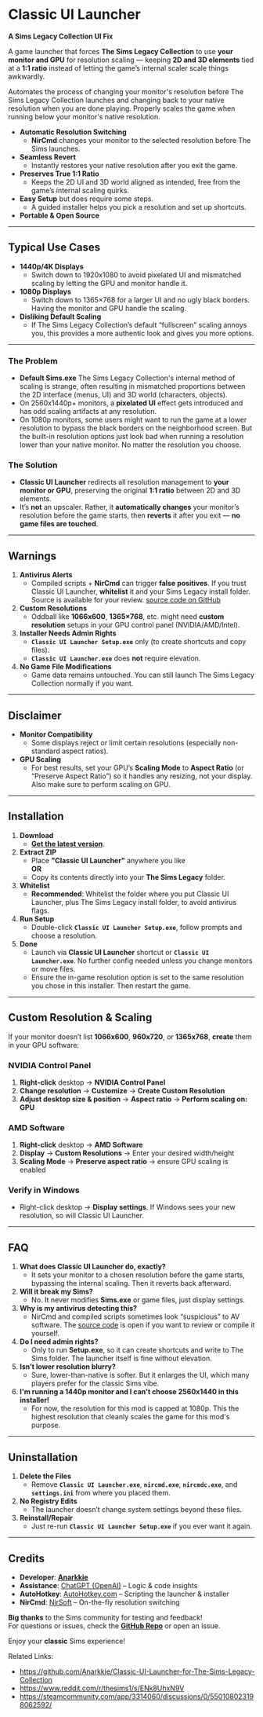 # **Classic UI Launcher**
**A Sims Legacy Collection UI Fix**

A game launcher that forces **The Sims Legacy Collection** to use **your monitor and GPU** for resolution scaling — keeping **2D and 3D elements** tied at a **1:1 ratio** instead of letting the game’s internal scaler scale things awkwardly. 

Automates the process of changing your monitor's resolution before The Sims Legacy Collection launches and changing back to your native resolution when you are done playing.
Properly scales the game when running below your monitor's native resolution.
- **Automatic Resolution Switching**  
  - **NirCmd** changes your monitor to the selected resolution before The Sims launches.  
- **Seamless Revert**  
  - Instantly restores your native resolution after you exit the game.  
- **Preserves True 1:1 Ratio**  
  - Keeps the 2D UI and 3D world aligned as intended, free from the game’s internal scaling quirks.  
- **Easy Setup** but does require some steps.  
  - A guided installer helps you pick a resolution and set up shortcuts.  
- **Portable & Open Source** 

---

## Typical Use Cases      

- **1440p/4K Displays**  
  - Switch down to 1920x1080 to avoid pixelated UI and mismatched scaling by letting the GPU and monitor handle it. 
- **1080p Displays**  
  - Switch down to 1365×768 for a larger UI and no ugly black borders. Having the monitor and GPU handle the scaling.  
- **Disliking Default Scaling**  
  - If The Sims Legacy Collection’s default “fullscreen” scaling annoys you, this provides a more authentic look and gives you more options.

---

### The Problem
- **Default Sims.exe** 
The Sims Legacy Collection's internal method of scaling is strange, often resulting in mismatched proportions between the 2D interface (menus, UI) and 3D world (characters, objects).  
- On 2560x1440p+ monitors, a **pixelated UI** effect gets introduced and has odd scaling artifacts at any resolution.
- On 1080p monitors, some users might want to run the game at a lower resolution to bypass the black borders on the neighborhood screen. But the built-in resolution options just look bad when running a resolution lower than your native monitor. No matter the resolution you choose. 

### The Solution
- **Classic UI Launcher** redirects all resolution management to **your monitor or GPU**, preserving the original **1:1 ratio** between 2D and 3D elements.  
- It’s **not** an upscaler. Rather, it **automatically changes** your monitor’s resolution before the game starts, then **reverts** it after you exit — **no game files are touched**.

---

## Warnings

1. **Antivirus Alerts**  
   - Compiled scripts + **NirCmd** can trigger **false positives**. If you trust Classic UI Launcher, **whitelist** it and your Sims Legacy install folder. Source is available for your review. [source code on GitHub](https://github.com/Anarkkie/Classic-UI-Launcher-for-The-Sims-Legacy-Collection)  
2. **Custom Resolutions**  
   - Oddball like **1066x600**, **1365×768**, etc. might need **custom resolution** setups in your GPU control panel (NVIDIA/AMD/Intel).  
3. **Installer Needs Admin Rights**  
   - **`Classic UI Launcher Setup.exe`** only (to create shortcuts and copy files).  
   - **`Classic UI Launcher.exe`** does **not** require elevation.  
4. **No Game File Modifications**  
   - Game data remains untouched. You can still launch The Sims Legacy Collection normally if you want.

---

## Disclaimer

- **Monitor Compatibility**  
  - Some displays reject or limit certain resolutions (especially non-standard aspect ratios).  
- **GPU Scaling**  
  - For best results, set your GPU’s **Scaling Mode** to **Aspect Ratio** (or “Preserve Aspect Ratio”) so it handles any resizing, not your display. Also make sure to perform scaling on GPU.

---

## Installation

1. **Download**  
   - [**Get the latest version**](https://github.com/Anarkkie/Classic-UI-Launcher-for-The-Sims-Legacy-Collection/releases/tag/v1.0).  
2. **Extract ZIP**  
   - Place **"Classic UI Launcher"** anywhere you like  
     **OR**  
   - Copy its contents directly into your **The Sims Legacy** folder.  
3. **Whitelist**  
   - **Recommended**: Whitelist the folder where you put Classic UI Launcher, plus The Sims Legacy install folder, to avoid antivirus flags.  
4. **Run Setup**  
   - Double-click **`Classic UI Launcher Setup.exe`**, follow prompts and choose a resolution. 
5. **Done**  
   - Launch via **Classic UI Launcher** shortcut or **`Classic UI Launcher.exe`**. No further config needed unless you change monitors or move files.
   - Ensure the in-game resolution option is set to the same resolution you chose in this installer. Then restart the game. 

---

## Custom Resolution & Scaling

If your monitor doesn’t list **1066x600**, **960x720**, or **1365x768**, **create** them in your GPU software:

### NVIDIA Control Panel
1. **Right-click** desktop → **NVIDIA Control Panel**  
2. **Change resolution** → **Customize** → **Create Custom Resolution**  
3. **Adjust desktop size & position** → **Aspect ratio** → **Perform scaling on: GPU**  

### AMD Software
1. **Right-click** desktop → **AMD Software**  
2. **Display** → **Custom Resolutions** → Enter your desired width/height  
3. **Scaling Mode** → **Preserve aspect ratio** → ensure GPU scaling is enabled  

### Verify in Windows
- Right-click desktop → **Display settings**. If Windows sees your new resolution, so will Classic UI Launcher.

---

## FAQ

1. **What does Classic UI Launcher do, exactly?**  
   - It sets your monitor to a chosen resolution before the game starts, bypassing the internal scaling. Then it reverts back afterward.  
2. **Will it break my Sims?**  
   - No. It never modifies **Sims.exe** or game files, just display settings.  
3. **Why is my antivirus detecting this?**  
   - NirCmd and compiled scripts sometimes look “suspicious” to AV software. The [source code](https://github.com/Anarkkie/Classic-UI-Launcher-for-The-Sims-Legacy-Collection) is open if you want to review or compile it yourself.  
4. **Do I need admin rights?**  
   - Only to run **Setup.exe**, so it can create shortcuts and write to The Sims folder. The launcher itself is fine without elevation.  
5. **Isn’t lower resolution blurry?**  
   - Sure, lower-than-native is softer. But it enlarges the UI, which many players prefer for the classic Sims vibe.
6. **I'm running a 1440p monitor and I can't choose 2560x1440 in this installer!**
   - For now, the resolution for this mod is capped at 1080p. This the highest resolution that cleanly scales the game for this mod's purpose. 

---

## Uninstallation

1. **Delete the Files**  
   - Remove **`Classic UI Launcher.exe`**, **`nircmd.exe`**, **`nircmdc.exe`**, and **`settings.ini`** from where you placed them.  
2. **No Registry Edits**  
   - The launcher doesn’t change system settings beyond these files.  
3. **Reinstall/Repair**  
   - Just re-run **`Classic UI Launcher Setup.exe`** if you ever want it again.

---

## Credits

- **Developer**: [**Anarkkie**](https://github.com/Anarkkie)  
- **Assistance**: [ChatGPT (OpenAI)](https://openai.com/) – Logic & code insights  
- **AutoHotkey**: [AutoHotkey.com](https://www.autohotkey.com/) – Scripting the launcher & installer  
- **NirCmd**: [NirSoft](https://www.nirsoft.net/utils/nircmd.html) – On-the-fly resolution switching  

**Big thanks** to the Sims community for testing and feedback!  
For questions or issues, check the [**GitHub Repo**](https://github.com/Anarkkie/Classic-UI-Launcher-for-The-Sims-Legacy-Collection) or open an issue.  

Enjoy your **classic** Sims experience!

Related Links:
- https://github.com/Anarkkie/Classic-UI-Launcher-for-The-Sims-Legacy-Collection
- https://www.reddit.com/r/thesims1/s/ENk8UhxN9V
- https://steamcommunity.com/app/3314060/discussions/0/550108023198062592/
